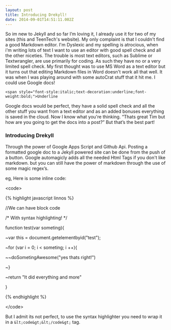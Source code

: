 ```yaml
---
layout: post
title: Introducing Drekyll!
date: 2014-09-01T14:51:11.002Z
---
```

<body class="c3">
	So im new to Jekyll and so far I’m loving it, I already use it for two of my sites (this and TeenTech's website). My only complaint is that I couldn't find a good Markdown editor. I'm Dyslexic and my spelling is atrocious, when i'm writing lots of text I want to use an editor with good spell check and all the other niceties. The trouble is most text editors, such as Sublime or Textwrangler, are use primarily for coding. As such they have no or a very limited spell check. My first thought was to use MS Word as a text editor but it turns out that editing Markdown files in Word doesn't work all that well. It was when I was playing around with some autoCrat stuff that it hit me. I could use Google docs!
	<!--more-->
	<span style="font-style:italic;text-decoration:underline;font-weight:bold;">Underline
	Google docs would be perfect, they have a solid spell check and all the other stuff you want from a text editor and as an added bonuses everything is saved in the cloud. Now I know what you're thinking. “Thats great Tim but how are you going to get the docs into a post?” But that’s the best part!
	<h3 style="page-break-after:avoid;">
				Introducing Drekyll
	</h3>
	Through the power of Google Apps Script and Github Api. Posting a formatted google doc to a Jekyll powered site can be done from the push of a button. Google automagicly adds all the needed Html Tags if you don't like markdown. but you can still have the power of markdown through the use of some magic regex’s.
	eg, Here is some inline code:
	&lt;code&gt;
	{% highlight javascript linnos %}
	//We can have block code
	/* With syntax highlighting! */
	function test(var someting){
	~var this = document.getelementbyid("test");
	~for (var i = 0; i &lt; someting; i ++){
	~~doSometingAwesome("yes thats right!")
	~}
	~return "It did everything and more"
	}
	{% endhighlight %}
	&lt;/code&gt;
	But I admit its not perfect, to use the syntax highlighter you need to wrap it in a `&lt;code&gt;&lt;/code&gt;` tag.
	</body>